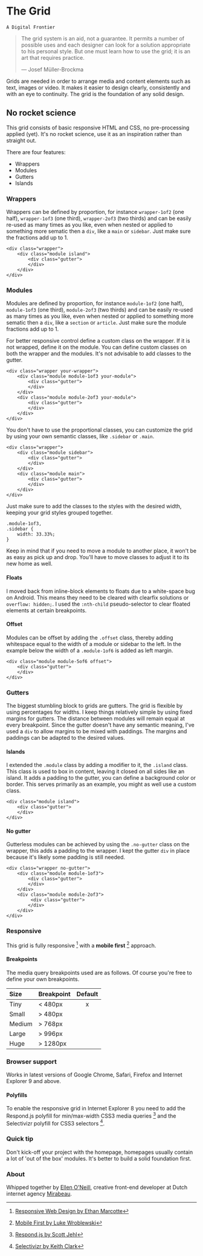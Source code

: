 # The Grid
`A Digital Frontier`

> The grid system is an aid, not a guarantee. It permits a number of possible uses and each designer can look for a solution appropriate to his personal style. But one must learn how to use the grid; it is an art that requires practice.
>
> — Josef Müller-Brockma

Grids are needed in order to arrange media and content elements such as text, images or video. It makes it easier to design clearly, consistently and with an eye to continuity. The grid is the foundation of any solid design.

## No rocket science
This grid consists of basic responsive HTML and CSS, no pre-processing applied (yet). It's no rocket science, use it as an inspiration rather than straight out.

There are four features:

- Wrappers
- Modules
- Gutters
- Islands

### Wrappers
Wrappers can be defined by proportion, for instance `wrapper-1of2` (one half), `wrapper-1of3` (one third), `wrapper-2of3` (two thirds) and can be easily re-used as many times as you like, even when nested or applied to something more sematic then a `div`, like a `main` or `sidebar`. Just make sure the fractions add up to 1.

    <div class="wrapper">
        <div class="module island">
            <div class="gutter">
            </div>
        </div>
    </div>

### Modules
Modules are defined by proportion, for instance `module-1of2` (one half), `module-1of3` (one third), `module-2of3` (two thirds) and can be easily re-used as many times as you like, even when nested or applied to something more sematic then a `div`, like a `section` or `article`. Just make sure the module fractions add up to 1.

For better responsive control define a custom class on the wrapper. If it is not wrapped, define it on the module. You can define custom classes on both the wrapper and the modules. It's not advisable to add classes to the gutter.

    <div class="wrapper your-wrapper">
        <div class="module module-1of3 your-module">
            <div class="gutter">
            </div>
        </div>
        <div class="module module-2of3 your-module">
            <div class="gutter">
            </div>
        </div>
    </div>  
    
You don't have to use the proportional classes, you can customize the grid by using your own semantic classes, like `.sidebar` or `.main`.

    <div class="wrapper">
        <div class="module sidebar">
            <div class="gutter">
            </div>
        </div>
        <div class="module main">
            <div class="gutter">
            </div>
        </div>
    </div>

Just make sure to add the classes to the styles with the desired width, keeping your grid styles grouped together.

    .module-1of3,
    .sidebar {
        width: 33.33%;
    }

Keep in mind that if you need to move a module to another place, it won't be as easy as pick up and drop. You'll have to move classes to adjust it to its new home as well.

#### Floats
I moved back from inline-block elements to floats due to a white-space bug on Android. This means they need to be cleared with clearfix solutions or `overflow: hidden;`. I used the `:nth-child` pseudo-selector to clear floated elements at certain breakpoints.

#### Offset
Modules can be offset by adding the `.offset` class, thereby adding whitespace equal to the width of a module or sidebar to the left. In the example below the width of a `.module-1of6` is added as left margin.

    <div class="module module-5of6 offset">
        <div class="gutter">
        </div>
    </div>

### Gutters
The biggest stumbling block to grids are gutters. The grid is flexible by using percentages for widths. I keep things relatively simple by using fixed margins for gutters. The distance between modules will remain equal at every breakpoint. Since the gutter doesn't have any semantic meaning, I've used a `div` to allow margins to be mixed with paddings. The margins and paddings can be adapted to the desired values.

#### Islands
I extended the `.module` class by adding a modifier to it, the `.island` class. This class is used to box in content, leaving it closed on all sides like an island. It adds a padding to the gutter, you can define a background color or border. This serves primarily as an example, you might as well use a custom class.

    <div class="module island">
        <div class="gutter">
        </div>
    </div>

#### No gutter
Gutterless modules can be achieved by using the `.no-gutter` class on the wrapper, this adds a padding to the wrapper. I kept the gutter `div` in place because it's likely some padding is still needed.

    <div class="wrapper no-gutter">
        <div class="module module-1of3">
        	<div class="gutter">
        	</div>
        </div>
        <div class="module module-2of3">
        	 <div class="gutter">
        	</div>	        
        </div>
    </div>

### Responsive
This grid is fully responsive [^2] with a __mobile first__ [^3] approach. 

[^2]: [Responsive Web Design by Ethan Marcotte](http://www.abookapart.com/products/responsive-web-design)  
[^3]: [Mobile First by Luke Wroblewski](http://www.abookapart.com/products/mobile-first)

#### Breakpoints
The media query breakpoints used are as follows. Of course you're free to define your own breakpoints.

Size   | Breakpoint | Default
:----- | :--------- | :-----:
Tiny   | < 480px    | x
Small  | > 480px    | 
Medium | > 768px    | 
Large  | > 996px    | 
Huge   | > 1280px   | 

### Browser support
Works in latest versions of Google Chrome, Safari, Firefox and Internet Explorer 9 and above.

#### Polyfills
To enable the responsive grid in Internet Explorer 8 you need to add the Respond.js polyfill for min/max-width CSS3 media queries [^4] and the Selectivizr polyfill for CSS3 selectors [^5].

[^4]: [Respond.js by Scott Jehl](https://github.com/scottjehl/Respond) 
[^5]: [Selectivizr by Keith Clark](http://selectivizr.com) 

### Quick tip
Don't kick-off your project with the homepage, homepages usually contain a lot of 'out of the box' modules. It's better to build a solid foundation first.

### About
Whipped together by [Ellen O'Neill](http://twitter.com/eliun), creative front-end developer at Dutch internet agency [Mirabeau](http://www.mirabeau.nl).
